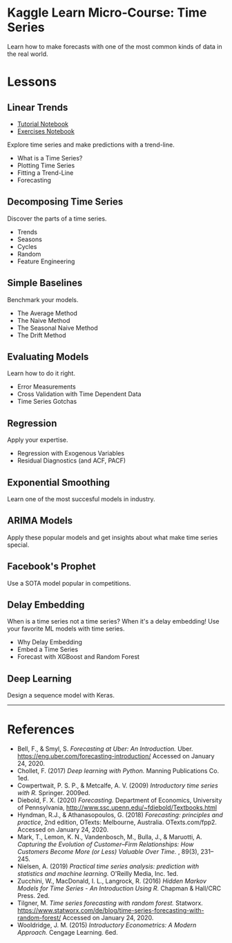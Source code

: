 # Kaggle Learn Micro-Course: Time Series #

Learn how to make forecasts with one of the most common kinds of data in the real world.

<!-- Header Image -->

# Lessons #
## Linear Trends ##

- [Tutorial Notebook](notebooks/tutorial-1-linear-trend.ipynb)
- [Exercises Notebook](notebooks/exercises-1-linear-trend.ipynb)

Explore time series and make predictions with a trend-line.

- What is a Time Series?
- Plotting Time Series
- Fitting a Trend-Line
- Forecasting

## Decomposing Time Series ##

Discover the parts of a time series.

- Trends
- Seasons
- Cycles
- Random
- Feature Engineering

## Simple Baselines ##

Benchmark your models.

- The Average Method
- The Naive Method
- The Seasonal Naive Method
- The Drift Method

## Evaluating Models ##

Learn how to do it right.

- Error Measurements
- Cross Validation with Time Dependent Data
- Time Series Gotchas

## Regression ##

Apply your expertise.

- Regression with Exogenous Variables
- Residual Diagnostics (and ACF, PACF)

## Exponential Smoothing ##

Learn one of the most succesful models in industry.

## ARIMA Models ##

Apply these popular models and get insights about what make time series special.

## Facebook's Prophet ##

Use a SOTA model popular in competitions.

## Delay Embedding ##

When is a time series not a time series? When it's a delay embedding! Use your favorite ML models with time series.

- Why Delay Embedding
- Embed a Time Series
- Forecast with XGBoost and Random Forest

## Deep Learning ##

Design a sequence model with Keras.

---

# References

- Bell, F., & Smyl, S. *Forecasting at Uber: An Introduction.* Uber. https://eng.uber.com/forecasting-introduction/ Accessed on January 24, 2020.
- Chollet, F. (2017) *Deep learning with Python.* Manning Publications Co. 1ed.
- Cowpertwait, P. S. P., & Metcalfe, A. V. (2009) *Introductory time series with R.* Springer. 2009ed.
- Diebold, F. X. (2020) *Forecasting.* Department of Economics, University of Pennsylvania, http://www.ssc.upenn.edu/~fdiebold/Textbooks.html
- Hyndman, R.J., & Athanasopoulos, G. (2018) *Forecasting: principles and practice*, 2nd edition, OTexts: Melbourne, Australia. OTexts.com/fpp2. Accessed on January 24, 2020.
- Mark, T., Lemon, K. N., Vandenbosch, M., Bulla, J., & Maruotti, A. *Capturing the Evolution of Customer–Firm Relationships: How Customers Become More (or Less) Valuable Over Time.* , 89(3), 231–245.
- Nielsen, A. (2019) *Practical time series analysis: prediction with statistics and machine learning.* O'Reilly Media, Inc. 1ed.
- Zucchini, W., MacDonald, I. L., Langrock, R. (2016) *Hidden Markov Models for Time Series - An Introduction Using R.* Chapman & Hall/CRC Press. 2ed.
- Tilgner, M. *Time series forecasting with random forest.* Statworx. https://www.statworx.com/de/blog/time-series-forecasting-with-random-forest/ Accessed on January 24, 2020.
- Wooldridge, J. M. (2015) *Introductory Econometrics: A Modern Approach.* Cengage Learning. 6ed.
